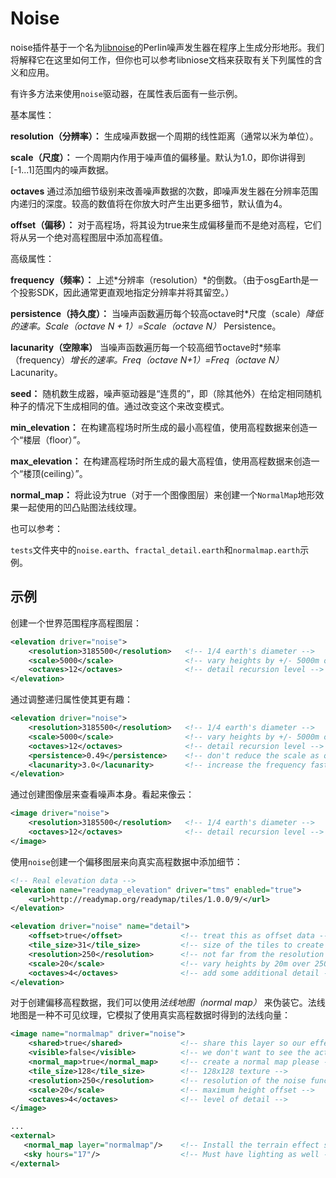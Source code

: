 # Noise
noise插件基于一个名为[libnoise](http://libnoise.sourceforge.net/)的Perlin噪声发生器在程序上生成分形地形。我们将解释它在这里如何工作，但你也可以参考libniose文档来获取有关下列属性的含义和应用。

有许多方法来使用`noise`驱动器，在属性表后面有一些示例。

基本属性：

**resolution（分辨率）：** 生成噪声数据一个周期的线性距离（通常以米为单位）。

**scale（尺度）：** 一个周期内作用于噪声值的偏移量。默认为1.0，即你讲得到\[-1...1]范围内的噪声数据。

**octaves** 通过添加细节级别来改善噪声数据的次数，即噪声发生器在分辨率范围内递归的深度。较高的数值将在你放大时产生出更多细节，默认值为4。

**offset（偏移）：** 对于高程场，将其设为true来生成偏移量而不是绝对高程，它们将从另一个绝对高程图层中添加高程值。


高级属性：

**frequency（频率）：** 上述*分辨率（resolution）*的倒数。（由于osgEarth是一个投影SDK，因此通常更直观地指定分辨率并将其留空。）

**persistence（持久度）：** 当噪声函数遍历每个较高octave时*尺度（scale）*降低的速率。Scale（octave N + 1）=Scale（octave N）* Persistence。

**lacunarity（空隙率）** 当噪声函数遍历每一个较高细节octave时*频率（frequency）*增长的速率。Freq（octave N+1）=Freq（octave N）* Lacunarity。

**seed：** 随机数生成器，噪声驱动器是“连贯的”，即（除其他外）在给定相同随机种子的情况下生成相同的值。通过改变这个来改变模式。

**min_elevation：** 在构建高程场时所生成的最小高程值，使用高程数据来创造一个“楼层（floor）”。

**max_elevation：** 在构建高程场时所生成的最大高程值，使用高程数据来创造一个“楼顶(ceiling）”。

**normal_map：** 将此设为true（对于一个图像图层）来创建一个`NormalMap`地形效果一起使用的凹凸贴图法线纹理。


也可以参考：

  `tests`文件夹中的`noise.earth`、`fractal_detail.earth`和`normalmap.earth`示例。
  
## 示例
创建一个世界范围程序高程图层：
```XML
<elevation driver="noise">
    <resolution>3185500</resolution>   <!-- 1/4 earth's diameter -->
    <scale>5000</scale>                <!-- vary heights by +/- 5000m over the resolution -->
    <octaves>12</octaves>              <!-- detail recursion level -->
</elevation>
```
通过调整递归属性使其更有趣：
```XML
<elevation driver="noise">
    <resolution>3185500</resolution>   <!-- 1/4 earth's diameter -->
    <scale>5000</scale>                <!-- vary heights by +/- 5000m over the resolution -->
    <octaves>12</octaves>              <!-- detail recursion level -->
    <persistence>0.49</persistence>    <!-- don't reduce the scale as quickly = noisier -->
    <lacunarity>3.0</lacunarity>       <!-- increase the frequency faster = lumpier -->
</elevation>
```
通过创建图像层来查看噪声本身。看起来像云：
```XML
<image driver="noise">
    <resolution>3185500</resolution>   <!-- 1/4 earth's diameter -->
    <octaves>12</octaves>              <!-- detail recursion level -->
</image>
```
使用`noise`创建一个偏移图层来向真实高程数据中添加细节：
```XML
<!-- Real elevation data -->
<elevation name="readymap_elevation" driver="tms" enabled="true">
    <url>http://readymap.org/readymap/tiles/1.0.0/9/</url>
</elevation>

<elevation driver="noise" name="detail">
    <offset>true</offset>             <!-- treat this as offset data -->
    <tile_size>31</tile_size>         <!-- size of the tiles to create -->
    <resolution>250</resolution>      <!-- not far from the resolution of our real data -->
    <scale>20</scale>                 <!-- vary heights by 20m over 250m -->
    <octaves>4</octaves>              <!-- add some additional detail -->
</elevation>
```
对于创建偏移高程数据，我们可以使用*法线地图（normal map）* 来伪装它。法线地图是一种不可见纹理，它模拟了使用真实高程数据时得到的法线向量：
```XML
<image name="normalmap" driver="noise">
    <shared>true</shared>             <!-- share this layer so our effect can find it -->
    <visible>false</visible>          <!-- we don't want to see the actual texture -->
    <normal_map>true</normal_map>     <!-- create a normal map please -->
    <tile_size>128</tile_size>        <!-- 128x128 texture -->
    <resolution>250</resolution>      <!-- resolution of the noise function -->
    <scale>20</scale>                 <!-- maximum height offset -->
    <octaves>4</octaves>              <!-- level of detail -->
</image>

...
<external>
   <normal_map layer="normalmap"/>    <!-- Install the terrain effect so we can see it -->
   <sky hours="17"/>                  <!-- Must have lighting as well -->
</external>
```
